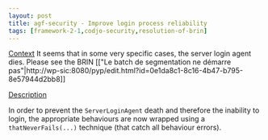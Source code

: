 ```yaml
---
layout: post
title: agf-security - Improve login process reliability
tags: [framework-2-1,codjo-security,resolution-of-brin]
---
```

<u>Context</u>
It seems that in some very specific cases, the server login agent dies. Please see the BRIN [["Le batch de segmentation ne démarre pas"|http://wp-sic:8080/pyp/edit.html?id=0e1da8c1-8c16-4b47-b795-8e57944d2bb8]]

<u>Description</u>

In order to prevent the ```ServerLoginAgent``` death and therefore the inability to login, the appropriate behaviours are now wrapped using a ```thatNeverFails(...)``` technique (that catch all behaviour errors).
